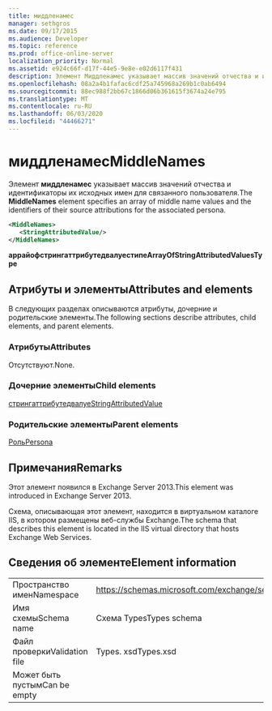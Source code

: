 ```yaml
---
title: миддленамес
manager: sethgros
ms.date: 09/17/2015
ms.audience: Developer
ms.topic: reference
ms.prod: office-online-server
localization_priority: Normal
ms.assetid: e924c66f-d17f-44e5-9e8e-e02d6117f431
description: Элемент Миддленамес указывает массив значений отчества и идентификаторы их исходных имен для связанного пользователя.
ms.openlocfilehash: 08a2a4b1fafac6cdf25a745968a269b1c0ab6494
ms.sourcegitcommit: 88ec988f2bb67c1866d06b361615f3674a24e795
ms.translationtype: MT
ms.contentlocale: ru-RU
ms.lasthandoff: 06/03/2020
ms.locfileid: "44466271"
---
```

# <a name="middlenames"></a><span data-ttu-id="07ed4-103">миддленамес</span><span class="sxs-lookup"><span data-stu-id="07ed4-103">MiddleNames</span></span>

<span data-ttu-id="07ed4-104">Элемент **миддленамес** указывает массив значений отчества и идентификаторы их исходных имен для связанного пользователя.</span><span class="sxs-lookup"><span data-stu-id="07ed4-104">The **MiddleNames** element specifies an array of middle name values and the identifiers of their source attributions for the associated persona.</span></span> 
  
```XML
<MiddleNames>
   <StringAttributedValue/>
</MiddleNames>
```

 <span data-ttu-id="07ed4-105">**аррайофстрингаттрибутедвалуестипе**</span><span class="sxs-lookup"><span data-stu-id="07ed4-105">**ArrayOfStringAttributedValuesType**</span></span>
## <a name="attributes-and-elements"></a><span data-ttu-id="07ed4-106">Атрибуты и элементы</span><span class="sxs-lookup"><span data-stu-id="07ed4-106">Attributes and elements</span></span>

<span data-ttu-id="07ed4-107">В следующих разделах описываются атрибуты, дочерние и родительские элементы.</span><span class="sxs-lookup"><span data-stu-id="07ed4-107">The following sections describe attributes, child elements, and parent elements.</span></span>
  
### <a name="attributes"></a><span data-ttu-id="07ed4-108">Атрибуты</span><span class="sxs-lookup"><span data-stu-id="07ed4-108">Attributes</span></span>

<span data-ttu-id="07ed4-109">Отсутствуют.</span><span class="sxs-lookup"><span data-stu-id="07ed4-109">None.</span></span>
  
### <a name="child-elements"></a><span data-ttu-id="07ed4-110">Дочерние элементы</span><span class="sxs-lookup"><span data-stu-id="07ed4-110">Child elements</span></span>

[<span data-ttu-id="07ed4-111">стрингаттрибутедвалуе</span><span class="sxs-lookup"><span data-stu-id="07ed4-111">StringAttributedValue</span></span>](stringattributedvalue.md)
  
### <a name="parent-elements"></a><span data-ttu-id="07ed4-112">Родительские элементы</span><span class="sxs-lookup"><span data-stu-id="07ed4-112">Parent elements</span></span>

[<span data-ttu-id="07ed4-113">Роль</span><span class="sxs-lookup"><span data-stu-id="07ed4-113">Persona</span></span>](persona.md)
  
## <a name="remarks"></a><span data-ttu-id="07ed4-114">Примечания</span><span class="sxs-lookup"><span data-stu-id="07ed4-114">Remarks</span></span>

<span data-ttu-id="07ed4-115">Этот элемент появился в Exchange Server 2013.</span><span class="sxs-lookup"><span data-stu-id="07ed4-115">This element was introduced in Exchange Server 2013.</span></span>
  
<span data-ttu-id="07ed4-116">Схема, описывающая этот элемент, находится в виртуальном каталоге IIS, в котором размещены веб-службы Exchange.</span><span class="sxs-lookup"><span data-stu-id="07ed4-116">The schema that describes this element is located in the IIS virtual directory that hosts Exchange Web Services.</span></span>
  
## <a name="element-information"></a><span data-ttu-id="07ed4-117">Сведения об элементе</span><span class="sxs-lookup"><span data-stu-id="07ed4-117">Element information</span></span>

|||
|:-----|:-----|
|<span data-ttu-id="07ed4-118">Пространство имен</span><span class="sxs-lookup"><span data-stu-id="07ed4-118">Namespace</span></span>  <br/> |https://schemas.microsoft.com/exchange/services/2006/types  <br/> |
|<span data-ttu-id="07ed4-119">Имя схемы</span><span class="sxs-lookup"><span data-stu-id="07ed4-119">Schema name</span></span>  <br/> |<span data-ttu-id="07ed4-120">Схема Types</span><span class="sxs-lookup"><span data-stu-id="07ed4-120">Types schema</span></span>  <br/> |
|<span data-ttu-id="07ed4-121">Файл проверки</span><span class="sxs-lookup"><span data-stu-id="07ed4-121">Validation file</span></span>  <br/> |<span data-ttu-id="07ed4-122">Types. xsd</span><span class="sxs-lookup"><span data-stu-id="07ed4-122">Types.xsd</span></span>  <br/> |
|<span data-ttu-id="07ed4-123">Может быть пустым</span><span class="sxs-lookup"><span data-stu-id="07ed4-123">Can be empty</span></span>  <br/> ||
   

